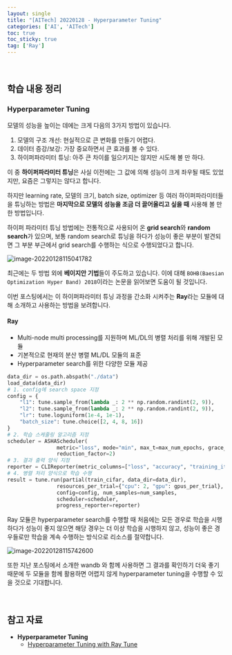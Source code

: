 ```yaml
---
layout: single
title: "[AITech] 20220128 - Hyperparameter Tuning"
categories: ['AI', 'AITech']
toc: true
toc_sticky: true
tag: ['Ray']
---
```




<br>

## 학습 내용 정리

### Hyperparameter Tuning

모델의 성능을 높이는 데에는 크게 다음의 3가지 방법이 있습니다. 

1. 모델의 구조 개선: 현실적으로 큰 변화를 만들기 어렵다. 
2. 데이터 증강/보강: 가장 중요하면서 큰 효과를 볼 수 있다. 
3. 하이퍼파라미터 튜닝: 아주 큰 차이를 일으키지는 않지만 시도해 볼 만 하다. 

이 중 **하이퍼파라미터 튜닝**은 사실 이전에는 그 값에 의해 성능이 크게 좌우될 때도 있었지만, 요즘은 그렇지는 않다고 합니다. 

하지만 learning rate, 모델의 크기, batch size, optimizer 등 여러 하이퍼파라미터들을 튜닝하는 방법은 **마지막으로 모델의 성능을 조금 더 끌어올리고 싶을 때** 사용해 볼 만한 방법입니다. 

하이퍼 파라미터 튜닝 방법에는 전통적으로 사용되어 온 **grid search**와 **random search**가 있으며, 보통 random search로 튜닝을 하다가 성능이 좋은 부분이 발견되면 그 부분 부근에서 grid search를 수행하는 식으로 수행되었다고 합니다. 

![image-20220128115041782](https://user-images.githubusercontent.com/70505378/151489753-b580ccda-42df-428a-b598-dbe863baa8ec.png)

최근에는 두 방법 외에 **베이지안 기법**들이 주도하고 있습니다. 이에 대해 `BOHB(Baesian Optimization Hyper Band) 2018`이라는 논문을 읽어보면 도움이 될 것입니다. 

이번 포스팅에서는 이 하이퍼파라미터 튜닝 과정을 간소화 시켜주는 **Ray**라는 모듈에 대해 소개하고 사용하는 방법을 보려합니다. 

#### Ray

* Multi-node multi processing를 지원하며 ML/DL의 병렬 처리를 위해 개발된 모듈
* 기본적으로 현재의 분산 병렬 ML/DL 모듈의 표준
* Hyperparameter search를 위한 다양한 모듈 제공

```python
data_dir = os.path.abspath("./data")
load_data(data_dir)
# 1. config에 search space 지정
config = {
    "l1": tune.sample_from(lambda _: 2 ** np.random.randint(2, 9)),
    "l2": tune.sample_from(lambda _: 2 ** np.random.randint(2, 9)),
    "lr": tune.loguniform(1e-4, 1e-1),
    "batch_size": tune.choice([2, 4, 8, 16])
}
# 2. 학습 스케줄링 알고리즘 지정
scheduler = ASHAScheduler(
                metric="loss", mode="min", max_t=max_num_epochs, grace_period=1,
                reduction_factor=2)
# 3. 결과 출력 양식 지정
reporter = CLIReporter(metric_columns=["loss", "accuracy", "training_iteration"])
# 4. 병렬 처리 양식으로 학습 수행
result = tune.run(partial(train_cifar, data_dir=data_dir),
                resources_per_trial={"cpu": 2, "gpu": gpus_per_trial},
                config=config, num_samples=num_samples,
                scheduler=scheduler,
                progress_reporter=reporter)
```

Ray 모듈은 hyperparameter search를 수행할 때 처음에는 모든 경우로 학습을 시행하다가 성능이 좋지 않으면 해당 경우는 더 이상 학습을 시행하지 않고, 성능이 좋은 경우들로만 학습을 계속 수행하는 방식으로 리소스를 절약합니다. 

![image-20220128115742600](https://user-images.githubusercontent.com/70505378/151489755-8a135c5e-865f-4a99-98c1-4c29fdab9608.png)



또한 지난 포스팅에서 소개한 wandb 와 함께 사용하면 그 결과를 확인하기 더욱 좋기 때문에 두 모듈을 함께 활용하면 어렵지 않게 hyperparameter tuning을 수행할 수 있을 것으로 기대합니다. 

<br>

## 참고 자료

* **Hyperparameter Tuning**
  * [Hyperparameter Tuning with Ray Tune](https://pytorch.org/tutorials/beginner/hyperparameter_tuning_tutorial.html)
